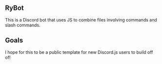 ## RyBot

This is a Discord bot that uses JS to combine files involving commands and slash commands.

## Goals

I hope for this to be a public template for new Discord.js users to build off of!